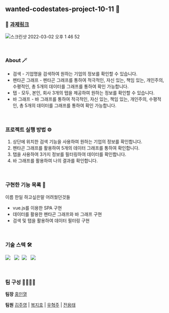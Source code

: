 <br />

## wanted-codestates-project-10-11 🌈

### 📎 [과제링크](https://flamboyant-borg-cf3d11.netlify.app/)

![스크린샷 2022-03-02 오후 1 46 52](https://user-images.githubusercontent.com/85574104/156296921-4b10232c-4e60-406f-b8c3-acb35b8912e0.png)

<br />

### About 🪄

- 검색 - 기업명을 검색하여 원하는 기업의 정보를 확인할 수 있습니다.
- 펜타곤 그래프 - 펜타곤 그래프를 통하여 적극적인, 자신 있는, 책임 있는, 개인주의, 수평적인, 총 5개의 데이터를 그래프를 통하여 확인 가능합니다.
- 탭 - 모두, 본인, 회사 3개의 탭을 제공하여 원하는 정보를 확인할 수 있습니다.
- 바 그래프 - 바 그래프를 통하여 적극적인, 자신 있는, 책임 있는, 개인주의, 수평적인, 총 5개의 데이터를 그래프를 통하여 확인 가능합니다.

<br />

### 프로젝트 실행 방법 ⚙️

1. 상단에 위치한 검색 기능을 사용하여 원하는 기업의 정보를 확인합니다.
2. 펜타곤 그래프를 활용하여 5개의 데이터 그래프를 통하여 확인합니다.
3. 탭을 사용하여 3가지 정보를 필터링하여 데이터를 확인합니다.
4. 바 그래프를 활용하여 나의 결과를 확인합니다.

<br />

### 구현한 기능 목록 📝

이름
한일
하고싶은말 어려웠던것들
- vue.js를 이용한 SPA 구현
- 데이터를 활용한 펜타곤 그래프와 바 그래프 구현
- 검색 및 탭을 활용하여 데이터 필터링 구현

<br />

### 기술 스텍 🛠

<img src="https://img.shields.io/badge/Vue-35485e?style=flat-round&logo=vue.js&logoColor=41b783"/></a> &nbsp;
<img src="https://img.shields.io/badge/HTML5-35485e?style=flat-round&logo=HTML5&logoColor=ea6129"/></a>&nbsp;
<img src="https://img.shields.io/badge/CSS-35485e?style=flat-round&logo=CSS3&logoColor=28a4d8"/></a> &nbsp;
<img src="https://img.shields.io/badge/Vue--Chart.js-35485e?style=flat-round&logo=Axios&logoColor=CA4245"/></a> &nbsp;

<br />

### 팀 구성 👨‍👨‍👧‍👧

**팀장**
[홍인열](https://github.com/hinyc)

**팀원**
[김주영](https://github.com/juo1221) | [복지호](https://github.com/Jiho31) | [우혁주](https://github.com/Space-Belt) | [전용태](https://github.com/yong313)

<br />
